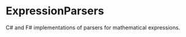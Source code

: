 ExpressionParsers
=================

C# and F# implementations of parsers for mathematical expressions.